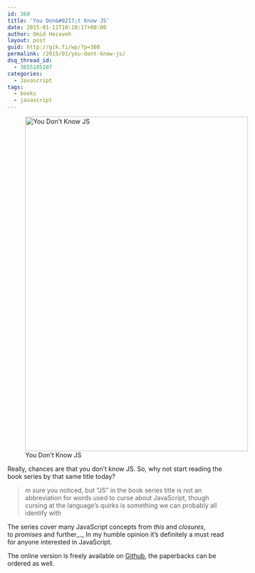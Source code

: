 ```yaml
---
id: 360
title: 'You Don&#8217;t Know JS'
date: 2015-01-11T10:10:17+00:00
author: Omid Hezaveh
layout: post
guid: http://gik.fi/wp/?p=360
permalink: /2015/01/you-dont-know-js/
dsq_thread_id:
  - 3655185107
categories:
  - Javascript
tags:
  - books
  - javascript
---
```

<figure style="width: 500px" class="wp-caption aligncenter"><img src="https://github.com/getify/You-Dont-Know-JS/raw/master/scope%20&%20closures/cover.jpg" alt="You Don't Know JS" width="500" height="750" /><figcaption class="wp-caption-text">You Don&#8217;t Know JS</figcaption></figure> 

Really, chances are that you don&#8217;t know JS. So, why not start reading the book series by that same title today?

> m sure you noticed, but &#8220;JS&#8221; in the book series title is not an abbreviation for words used to curse about JavaScript, though cursing at the language&#8217;s quirks is something we can probably all identify with

The series cover many JavaScript concepts from _this_ and _closures_, to _promises_ and further_._ In my humble opinion it&#8217;s definitely a must read for anyone interested in JavaScript.

The online version is freely available on [Github](https://github.com/getify/You-Dont-Know-JS/blob/master/scope%20&%20closures/README.md#you-dont-know-js-scope--closures), the paperbacks can be ordered as well.
